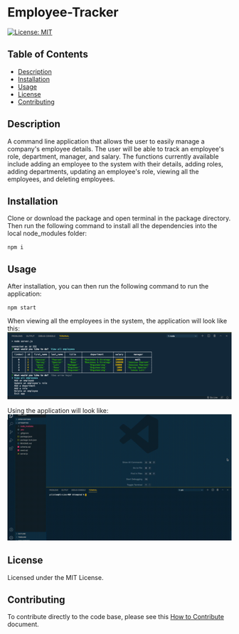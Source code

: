 # Employee-Tracker
[![License: MIT](https://img.shields.io/badge/License-MIT-yellow.svg)](https://opensource.org/licenses/MIT)

## Table of Contents
- [Description](#description)
- [Installation](#installation)
- [Usage](#usage)
- [License](#license)
- [Contributing](#contributing)

## Description
A command line application that allows the user to easily manage a company's employee details.
The user will be able to track an employee's role, department, manager, and salary.
The functions currently available include adding an employee to the system with their details,
adding roles, adding departments, updating an employee's role, viewing all the employees, and deleting employees.

## Installation
Clone or download the package and open terminal in the package directory. Then run the following command to install all the dependencies into the local node_modules folder:

```
npm i
```

## Usage
After installation, you can then run the following command to run the application:

```
npm start
```

When viewing all the employees in the system, the application will look like this:
![Example Application Screenshot](./assets/example-screenshot.png)

Using the application will look like:
[![here](./assets/application-demo.gif)](./assets/application-demo.gif)

## License
Licensed under the MIT License.

## Contributing
To contribute directly to the code base, please see this [How to Contribute](https://github.com/Microsoft/vscode/wiki/How-to-Contribute) document.


